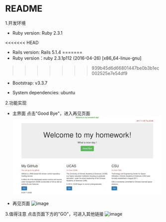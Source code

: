 # README

1.开发环境

* Ruby version: Ruby 2.3.1

<<<<<<< HEAD
* Rails version: Rails 5.1.4
=======
* Ruby version：ruby 2.3.1p112 (2016-04-26) [x86_64-linux-gnu]
>>>>>>> 939b45d6d66801447be0b3b1ec002525e7e54df9

* Bootstrap: v3.3.7

* System dependencies: ubuntu


2.功能实现

* 主界面
  点击"Good Bye"，进入再见页面
![image](https://github.com/bingjunguo/homework_greeting/blob/master/screenshots/home.png)

* 再见页面
![image](https://github.com/bingjunguo/homework_db/blob/master/screenshots/goodbye.png)

3.值得注意
  点击页面下方的"GO"，可进入其他链接
![image](https://github.com/bingjunguo/homework_db/blob/master/screenshots/ucas.png)